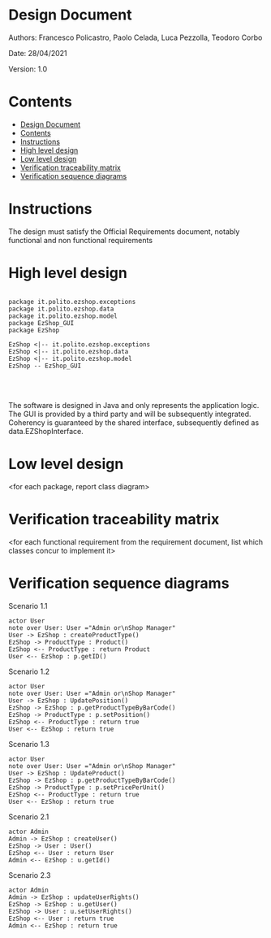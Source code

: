 # Design Document 


Authors: Francesco Policastro, Paolo Celada, Luca Pezzolla, Teodoro Corbo

Date: 28/04/2021

Version: 1.0


# Contents

- [Design Document](#design-document)
- [Contents](#contents)
- [Instructions](#instructions)
- [High level design](#high-level-design)
- [Low level design](#low-level-design)
- [Verification traceability matrix](#verification-traceability-matrix)
- [Verification sequence diagrams](#verification-sequence-diagrams)

# Instructions

The design must satisfy the Official Requirements document, notably functional and non functional requirements

# High level design 

```plantuml

package it.polito.ezshop.exceptions
package it.polito.ezshop.data
package it.polito.ezshop.model
package EzShop_GUI
package EzShop

EzShop <|-- it.polito.ezshop.exceptions
EzShop <|-- it.polito.ezshop.data
EzShop <|-- it.polito.ezshop.model
EzShop -- EzShop_GUI

```
<br />
<br />

The software is designed in Java and only represents the application logic. The GUI is provided by a third party and will be subsequently integrated. Coherency is guaranteed by the shared interface, subsequently defined as data.EZShopInterface.





# Low level design

<for each package, report class diagram>









# Verification traceability matrix

\<for each functional requirement from the requirement document, list which classes concur to implement it>











# Verification sequence diagrams 

Scenario 1.1

```plantuml
actor User
note over User: User ="Admin or\nShop Manager"
User -> EzShop : createProductType()
EzShop -> ProductType : Product()
EzShop <-- ProductType : return Product 
User <-- EzShop : p.getID()

```
Scenario 1.2

```plantuml
actor User
note over User: User ="Admin or\nShop Manager"
User -> EzShop : UpdatePosition()
EzShop -> EzShop : p.getProductTypeByBarCode()
EzShop -> ProductType : p.setPosition()
EzShop <-- ProductType : return true 
User <-- EzShop : return true

```
Scenario 1.3

```plantuml
actor User
note over User: User ="Admin or\nShop Manager"
User -> EzShop : UpdateProduct()
EzShop -> EzShop : p.getProductTypeByBarCode()
EzShop -> ProductType : p.setPricePerUnit()
EzShop <-- ProductType : return true 
User <-- EzShop : return true

```

Scenario 2.1

```plantuml
actor Admin
Admin -> EzShop : createUser()
EzShop -> User : User()
EzShop <-- User : return User
Admin <-- EzShop : u.getId()

```

Scenario 2.3

```plantuml
actor Admin
Admin -> EzShop : updateUserRights()
EzShop -> EzShop : u.getUser()
EzShop -> User : u.setUserRights()
EzShop <-- User : return true
Admin <-- EzShop : return true

```


